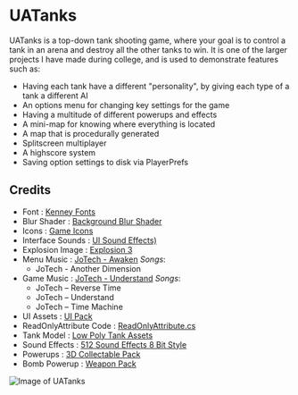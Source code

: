 # UATanks

UATanks is a top-down tank shooting game, where your goal is to control a tank in an arena and destroy all the other tanks to win. It is one of the larger projects I have made during college, and is used to demonstrate features such as:
- Having each tank have a different "personality", by giving each type of a tank a different AI
- An options menu for changing key settings for the game
- Having a multitude of different powerups and effects
- A mini-map for knowing where everything is located
- A map that is procedurally generated
- Splitscreen multiplayer
- A highscore system
- Saving option settings to disk via PlayerPrefs

## Credits
- Font : [Kenney Fonts](https://www.kenney.nl/assets/kenney-fonts)
- Blur Shader : [Background Blur Shader](https://forum.unity.com/threads/solved-dynamic-blurred-background-on-ui.345083/#post-2853442)
- Icons : [Game Icons](https://www.kenney.nl/assets/game-icons)
- Interface Sounds : [UI Sound Effects)](https://opengameart.org/content/51-ui-sound-effects-buttons-switches-and-clicks)
- Explosion Image : [Explosion 3](https://opengameart.org/content/explosion-3)
- Menu Music : [JoTech - Awaken](https://jotech.bandcamp.com/album/awaken)
    *Songs*:
    - JoTech - Another Dimension
- Game Music : [JoTech - Understand](https://jotech.bandcamp.com/album/understand)
    *Songs*:
    - JoTech – Reverse Time
    - JoTech – Understand
    - JoTech – Time Machine
- UI Assets : [UI Pack](https://www.kenney.nl/assets/ui-pack)
- ReadOnlyAttribute Code : [ReadOnlyAttribute.cs](https://gist.github.com/LotteMakesStuff/c0a3b404524be57574ffa5f8270268ea)
- Tank Model : [Low Poly Tank Assets](https://opengameart.org/content/low-poly-tank-assets)
- Sound Effects : [512 Sound Effects 8 Bit Style](https://opengameart.org/content/512-sound-effects-8-bit-style)
- Powerups : [3D Collectable Pack](https://opengameart.org/content/3d-collectable-pack)
- Bomb Powerup : [Weapon Pack](https://opengameart.org/content/weapon-pack)

![Image of UATanks](https://nickc01.github.io/screenshots/uatanks.jpg)
